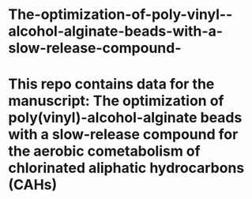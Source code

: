 # The-optimization-of-poly-vinyl--alcohol-alginate-beads-with-a-slow-release-compound-
# This repo contains data for the manuscript: The optimization of poly(vinyl)-alcohol-alginate beads with a slow-release compound for the aerobic cometabolism of chlorinated aliphatic hydrocarbons (CAHs)
